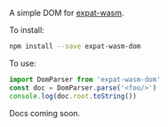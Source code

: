 A simple DOM for [expat-wasm](https://github.com/hildjj/expat-wasm).

To install:

```sh
npm install --save expat-wasm-dom
```

To use:

```js
import DomParser from 'expat-wasm-dom'
const doc = DomParser.parse('<foo/>')
console.log(doc.root.toString())
```

Docs coming soon.

